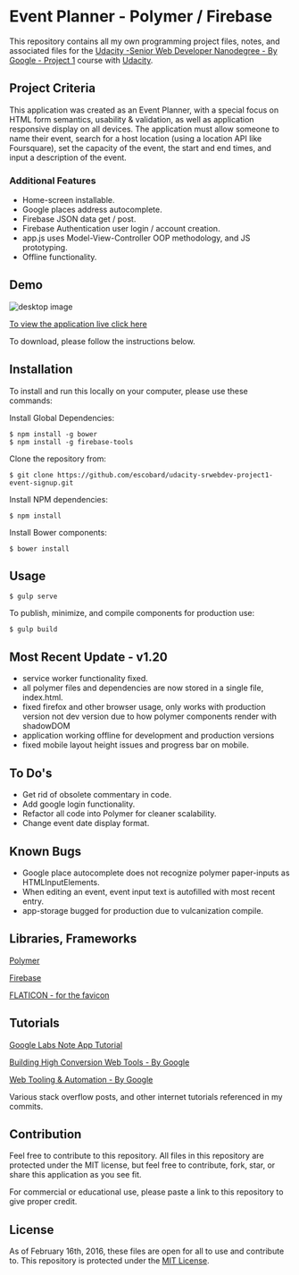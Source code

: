 # Event Planner - Polymer / Firebase
This repository contains all my own programming project files, notes, and associated files for the [Udacity -Senior Web Developer Nanodegree - By Google - Project 1](https://www.udacity.com/course/object-oriented-javascript--ud015) course with [Udacity](https://www.udacity.com/). 

## Project Criteria
This application was created as an Event Planner, with a special focus on HTML form semantics, usability & validation, as well as application responsive display on all devices. The application must allow someone to name their event, search for a host location (using a location API like Foursquare), set the capacity of the event, the start and end times, and input a description of the event.

### Additional Features
- Home-screen installable.
- Google places address autocomplete.
- Firebase JSON data get / post. 
- Firebase Authentication user login / account creation.
- app.js uses Model-View-Controller OOP methodology, and JS prototyping.
- Offline functionality.

## Demo

![desktop image](http://odevs.ca/portfolio/event-planner/collage.jpg)

[To view the application live click here](https://odevs.ca/portfolio/event-planner/)

To download, please follow the instructions below.

## Installation

To install and run this locally on your computer, please use these commands:

Install Global Dependencies:
```
$ npm install -g bower
$ npm install -g firebase-tools 
```

Clone the repository from: 
```
$ git clone https://github.com/escobard/udacity-srwebdev-project1-event-signup.git
```

Install NPM dependencies:
```
$ npm install
```

Install Bower components:
```
$ bower install
```

## Usage

```
$ gulp serve
```

To publish, minimize, and compile components for production use:

```
$ gulp build
```

## Most Recent Update - v1.20
- service worker functionality fixed.
- all polymer files and dependencies are now stored in a single file, index.html.
- fixed firefox and other browser usage, only works with production version not dev version due to how polymer components render with shadowDOM
- application working offline for development and production versions
- fixed mobile layout height issues and progress bar on mobile.

## To Do's
- Get rid of obsolete commentary in code.
- Add google login functionality.
- Refactor all code into Polymer for cleaner scalability. 
- Change event date display format.

## Known Bugs
- Google place autocomplete does not recognize polymer paper-inputs as HTMLInputElements.
- When editing an event, event input text is autofilled with most recent entry.
- app-storage bugged for production due to vulcanization compile.

## Libraries, Frameworks

[Polymer](https://codelabs.developers.google.com/codelabs/polymer-firebase-pwa/index.html?index=..%2F..%2Findex#0)

[Firebase](https://codelabs.developers.google.com/codelabs/polymer-firebase-pwa/index.html?index=..%2F..%2Findex#0)

[FLATICON - for the favicon](http://www.flaticon.com/)

## Tutorials

[Google Labs Note App Tutorial](https://codelabs.developers.google.com/codelabs/polymer-firebase-pwa/index.html?index=..%2F..%2Findex#0)

[Building High Conversion Web Tools - By Google](https://www.udacity.com/course/building-high-conversion-web-forms--ud890) 

[Web Tooling & Automation - By Google](https://www.udacity.com/course/web-tooling-automation--ud892)

Various stack overflow posts, and other internet tutorials referenced in my commits. 

## Contribution

Feel free to contribute to this repository. All files in this repository are protected under the MIT license, but feel free to contribute, fork, star, or share this application as you see fit.

For commercial or educational use, please paste a link to this repository to give proper credit.

## License
As of February 16th, 2016, these files are open for all to use and contribute to. This repository is protected under the [MIT License](http://choosealicense.com/licenses/mit/).
